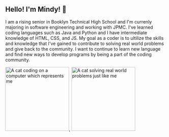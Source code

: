 ## Hello! I'm Mindy! 👋

<!--
**mind-dy/mind-dy** is a ✨ _special_ ✨ repository because its `README.md` (this file) appears on your GitHub profile.

Here are some ideas to get you started:

- 🔭 I’m currently working on ...
- 🌱 I’m currently learning ...
- 👯 I’m looking to collaborate on ...
- 🤔 I’m looking for help with ...
- 💬 Ask me about ...
- 📫 How to reach me: ...
- 😄 Pronouns: ...
- ⚡ Fun fact: ...
-->

I am a rising senior in Booklyn Technical High School and I'm currenly majoring in software engineering and working with JPMC. I've learned coding languages such as Java and Python and I have intermediate knowledge of HTML, CSS, and JS.
My goal as a coder is to ultilize the skills and knowledge that I've gained to contribute to solving real world problems and give back to the community. I want to continue to learn new language and find new ways to develop programs by being a part of the coding community.

<img src="https://media.tenor.com/y2JXkY1pXkwAAAAM/cat-computer.gif" alt="A cat coding on a computer which represents me" height="200">, <img src="https://media.tenor.com/ucLLyC6hYrgAAAAM/cat-cat-math.gif" alt="A cat solving real world problems just like me" height="200">

